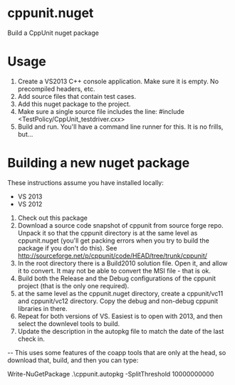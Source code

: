 cppunit.nuget
=============

Build a CppUnit nuget package

Usage
=====

1. Create a VS2013 C++ console application. Make sure it is empty. No precompiled headers, etc.
2. Add source files that contain test cases.
3. Add this nuget package to the project.
4. Make sure a single source file includes the line:
	#include <TestPolicy/CppUnit_testdriver.cxx>
5. Build and run. You'll have a command line runner for this. It is no frills, but...

Building a new nuget package
========

These instructions assume you have installed locally:
- VS 2013
- VS 2012

1. Check out this package
2. Download a source code snapshot of cppunit from source forge repo. Unpack it so that the cppunit directory is at the same level as cppunit.nuget (you'll get packing errors when you try to build the package if you don't do this). See http://sourceforge.net/p/cppunit/code/HEAD/tree/trunk/cppunit/
3. In the root directory there is a Build2010 solution file. Open it, and allow it to convert. It may not be able to convert the MSI file - that is ok.
4. Build both the Release and the Debug configurations of the cppunit project (that is the only one required).
5. at the same level as the cppunit.nuget directory, create a cppunit/vc11 and cppunit/vc12 directory. Copy the debug and non-debug cppunit libraries in there.
6. Repeat for both versions of VS. Easiest is to open with 2013, and then select the downlevel tools to build.
7. Update the description in the autopkg file to match the date of the last check in.

-- This uses some features of the coapp tools that are only at the head, so download that, build, and then you can type:

 Write-NuGetPackage .\cppunit.autopkg -SplitThreshold 10000000000

